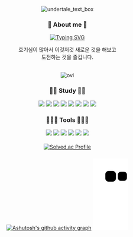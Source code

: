 <div align="center">


  ![undertale_text_box](https://github.com/Yeonji-Noob/Yeonji-Noob/assets/121682565/75a03946-584d-4f3f-b0b7-b6cab3519881)
  

  
  <h3>🐣 About me 🐣</h3>
  
[![Typing SVG](https://readme-typing-svg.demolab.com?font=Fira+Code&size=15&pause=1000&color=13F799&width=375&lines=%3Cp%3EI'm+studying+front-end+development%3C%2Fp%3E)](https://git.io/typing-svg)
  
  호기심이 많아서 이것저것 새로운 것을 해보고 
  </br>
  도전하는 것을 즐깁니다.
  </br>

  
  </br>
  <img src="https://github-readme-stats.vercel.app/api/top-langs?username=Yeonji-noob&show_icons=true&locale=en&layout=compact&theme=tokyonight" alt="ovi"/>  


  <h3>🌼🌼 Study 🌼🌼</h3>
  <p>
  <img src="https://img.shields.io/badge/HTML5-E34F26?style=for-the-badge&logo=HTML5&logoColor=white"/>
  <img src="https://img.shields.io/badge/CSS3-1572B6?style=for-the-badge&logo=CSS3&logoColor=white"/>
  <img src="https://img.shields.io/badge/Javascript-black?style=for-the-badge&logo=javascript&logoColor=F7DF1E"/>
<!--   <img src="https://img.shields.io/badge/JQuery-lightgray?style=for-the-badge&logo=jquery&logoColor=0769AD"/>
  <img src="https://img.shields.io/badge/Vue-4FC08D?style=for-the-badge&logo=vue.js&logoColor=white"/> -->
  <img src="https://img.shields.io/badge/React-white?style=for-the-badge&logo=react&logoColor=61DAFB"/>
  <img src="https://img.shields.io/badge/typescript-3178C6?style=for-the-badge&logo=typescript&logoColor=white"/>
  <img src="https://img.shields.io/badge/SCSS-CC6699?style=for-the-badge&logo=SASS&logoColor=white"/>
  <img src="https://img.shields.io/badge/styledcomponents-DB7093?style=for-the-badge&logo=styledcomponents&logoColor=white"/>
  <img src="https://img.shields.io/badge/python-3776AB?style=for-the-badge&logo=python&logoColor=white"/>
  </p>




  <h3>🔧🔨🧰 Tools 🧰🔨🔧</h3>
  <img src="https://img.shields.io/badge/VScode-007ACC?style=for-the-badge&logo=visualstudiocode&logoColor=white"/>
  <img src="https://img.shields.io/badge/Figma-F24E1E?style=for-the-badge&logo=figma&logoColor=white"/>
  <img src="https://img.shields.io/badge/Adobe Photoshop-31A8FF?style=for-the-badge&logo=adobephotoshop&logoColor=white"/>
  <img src="https://img.shields.io/badge/Adobe Illustrator-FF9A00?style=for-the-badge&logo=Adobe Illustrator&logoColor=white"/>
  <img src="https://img.shields.io/badge/notion-000000?style=for-the-badge&logo=notion&logoColor=white"/>
  <img src="https://img.shields.io/badge/canva-00C4CC?style=for-the-badge&logo=canva&logoColor=white"/>
  
  
  ####
  
  
  
  [![Solved.ac Profile](http://mazassumnida.wtf/api/v2/generate_badge?boj=rhcp3885)](https://solved.ac/rhcp3885/)
  </br>
   
  ###
  [![Ashutosh's github activity graph](https://github-readme-activity-graph.vercel.app/graph?username=Yeonji-Noob&bg_color=000000&color=b4ff94&line=4400ff&point=fff94d&area=true&hide_border=true)](https://github.com/ashutosh00710/github-readme-activity-graph)
  ![Snake animation](https://github.com/madushadhanushka/github-readme/blob/output/github-contribution-snake.svg)
  

</div>






